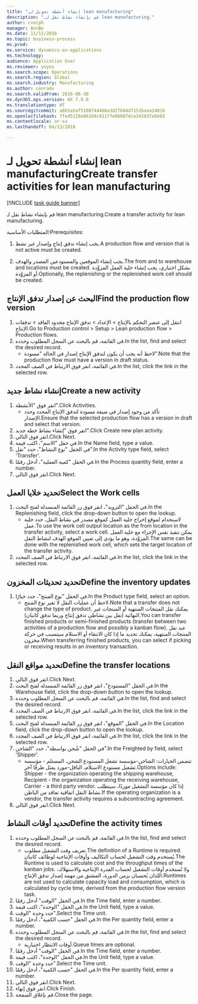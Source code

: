 ```yaml
--- 
title: "إنشاء أنشطة تحويل لـ lean manufacturing"
description: "قم بإنشاء نشاط نقل لـ lean manufacturing."
author: cvocph
manager: AnnBe
ms.date: 11/11/2016
ms.topic: business-process
ms.prod: 
ms.service: dynamics-ax-applications
ms.technology: 
audience: Application User
ms.reviewer: yuyus
ms.search.scope: Operations
ms.search.region: Global
ms.search.industry: Manufacturing
ms.author: conradv
ms.search.validFrom: 2016-06-30
ms.dyn365.ops.version: AX 7.0.0
ms.translationtype: HT
ms.sourcegitcommit: a8b5a5af5108744406a3d2fb84d7151baea2481b
ms.openlocfilehash: 7fed5129a963d4c911ffe0b007dce342837ebb65
ms.contentlocale: ar-sa
ms.lasthandoff: 04/13/2018

---
```

# <a name="create-transfer-activities-for-lean-manufacturing"></a><span data-ttu-id="da182-103">إنشاء أنشطة تحويل لـ lean manufacturing</span><span class="sxs-lookup"><span data-stu-id="da182-103">Create transfer activities for lean manufacturing</span></span>

[!INCLUDE [task guide banner](../../includes/task-guide-banner.md)]

<span data-ttu-id="da182-104">قم بإنشاء نشاط نقل لـ lean manufacturing.</span><span class="sxs-lookup"><span data-stu-id="da182-104">Create a transfer activity for lean manufacturing.</span></span> 

<span data-ttu-id="da182-105">المتطلبات الأساسية:</span><span class="sxs-lookup"><span data-stu-id="da182-105">Prerequisites:</span></span> 

1. <span data-ttu-id="da182-106">يجب إنشاء تدفق إنتاج وإصدار غير نشط.</span><span class="sxs-lookup"><span data-stu-id="da182-106">A production flow and version that is not active must be created.</span></span>

2. <span data-ttu-id="da182-107">يجب إنشاء الموقعين والمستودعين المصدر والهدف.</span><span class="sxs-lookup"><span data-stu-id="da182-107">The from and to warehouse and locations must be created.</span></span> <span data-ttu-id="da182-108">بشكل اختياري، يجب إنشاء خلية العمل المزوِّدة أو المزوَّدة.</span><span class="sxs-lookup"><span data-stu-id="da182-108">Optionally, the replenishing or the replenished work cell should be created.</span></span>


## <a name="find-the-production-flow-version"></a><span data-ttu-id="da182-109">البحث عن إصدار تدفق الإنتاج</span><span class="sxs-lookup"><span data-stu-id="da182-109">Find the production flow version</span></span>
1. <span data-ttu-id="da182-110">انتقل إلى عنصر التحكم بالإنتاج > الإعداد > تدفق الإنتاج محدود الفاقد > تدفقات الإنتاج.</span><span class="sxs-lookup"><span data-stu-id="da182-110">Go to Production control > Setup > Lean production flow > Production flows.</span></span>
2. <span data-ttu-id="da182-111">في القائمة، قم بالبحث عن السجل المطلوب وحدده.</span><span class="sxs-lookup"><span data-stu-id="da182-111">In the list, find and select the desired record.</span></span>
    * <span data-ttu-id="da182-112">لاحظ أنه يجب أن يكون لتدفق الإنتاج إصدار في الحالة "مسودة".</span><span class="sxs-lookup"><span data-stu-id="da182-112">Note that the production flow must have a version in draft status.</span></span>  
3. <span data-ttu-id="da182-113">في القائمة، انقر فوق الارتباط في الصف المحدد.</span><span class="sxs-lookup"><span data-stu-id="da182-113">In the list, click the link in the selected row.</span></span>

## <a name="create-a-new-activity"></a><span data-ttu-id="da182-114">إنشاء نشاط جديد</span><span class="sxs-lookup"><span data-stu-id="da182-114">Create a new activity</span></span>
1. <span data-ttu-id="da182-115">انقر فوق "الأنشطة".</span><span class="sxs-lookup"><span data-stu-id="da182-115">Click Activities.</span></span>
    * <span data-ttu-id="da182-116">تأكد من وجود إصدار في صيغة مسودة لتدفق الإنتاج المحدد وحدد الإصدار.</span><span class="sxs-lookup"><span data-stu-id="da182-116">Ensure that the selected production flow has a version in draft and select that version.</span></span>  
2. <span data-ttu-id="da182-117">انقر فوق "إنشاء نشاط خطة جديد".</span><span class="sxs-lookup"><span data-stu-id="da182-117">Click Create new plan activity.</span></span>
3. <span data-ttu-id="da182-118">انقر فوق التالي.</span><span class="sxs-lookup"><span data-stu-id="da182-118">Click Next.</span></span>
4. <span data-ttu-id="da182-119">في حقل "الاسم"، اكتب قيمة.</span><span class="sxs-lookup"><span data-stu-id="da182-119">In the Name field, type a value.</span></span>
5. <span data-ttu-id="da182-120">في الحقل "نوع النشاط"، حدد "نقل".</span><span class="sxs-lookup"><span data-stu-id="da182-120">In the Activity type field, select 'Transfer'.</span></span>
6. <span data-ttu-id="da182-121">في الحقل "كمية العملية"، أدخل رقمًا.</span><span class="sxs-lookup"><span data-stu-id="da182-121">In the Process quantity field, enter a number.</span></span>
7. <span data-ttu-id="da182-122">انقر فوق التالي.</span><span class="sxs-lookup"><span data-stu-id="da182-122">Click Next.</span></span>

## <a name="select-the-work-cells"></a><span data-ttu-id="da182-123">تحديد خلايا العمل</span><span class="sxs-lookup"><span data-stu-id="da182-123">Select the Work cells</span></span>
1. <span data-ttu-id="da182-124">في الحقل "التزويد"، انقر فوق زر القائمة المنسدلة لفتح البحث.</span><span class="sxs-lookup"><span data-stu-id="da182-124">In the Replenishing field, click the drop-down button to open the lookup.</span></span>
    * <span data-ttu-id="da182-125">لاستخدام لموقع إخراج خلية العمل كموقع مصدر في نشاط النقل، حدد خلية عمل.</span><span class="sxs-lookup"><span data-stu-id="da182-125">To use the work cell output location as the from location in the transfer activity, select a work cell.</span></span> <span data-ttu-id="da182-126">يمكن تنفيذ نفس الإجراء مع خلية العمل المزوَّدة، وهو ما يؤدي إلى تعيين الموقع الهدف لنشاط النقل.</span><span class="sxs-lookup"><span data-stu-id="da182-126">The same can be done with the replenished work cell, which sets the target location of the transfer activity.</span></span>  
2. <span data-ttu-id="da182-127">في القائمة، انقر فوق الارتباط في الصف المحدد.</span><span class="sxs-lookup"><span data-stu-id="da182-127">In the list, click the link in the selected row.</span></span>

## <a name="define-the-inventory-updates"></a><span data-ttu-id="da182-128">تحديد تحديثات المخزون</span><span class="sxs-lookup"><span data-stu-id="da182-128">Define the inventory updates</span></span>
1. <span data-ttu-id="da182-129">في الحقل "نوع المنتج‬"، حدد خيارًا.</span><span class="sxs-lookup"><span data-stu-id="da182-129">In the Product type field, select an option.</span></span>
    * <span data-ttu-id="da182-130">لاحظ أن عمليات النقل لا تغير نوع المنتج.</span><span class="sxs-lookup"><span data-stu-id="da182-130">Note that a transfer does not change the type of product.</span></span> <span data-ttu-id="da182-131">يمكنك نقل المنتجات المنتهية أو المنتجات غير النهائية (نقل بين نشاطي تدفق إنتاج وربما تدفق كانبان).</span><span class="sxs-lookup"><span data-stu-id="da182-131">You can transfer finished products or semi-finished products (transfer between two activities of a production flow and possibly a kanban flow).</span></span>     <span data-ttu-id="da182-132">عند نقل المنتجات المنتهية، يمكنك تحديد ما إذا كان الانتقاء أو الاستلام سيتسبب في حركة مخزون.</span><span class="sxs-lookup"><span data-stu-id="da182-132">When transferring finished products, you can select if picking or receiving results in an inventory transaction.</span></span>  

## <a name="define-the-transfer-locations"></a><span data-ttu-id="da182-133">تحديد مواقع النقل</span><span class="sxs-lookup"><span data-stu-id="da182-133">Define the transfer locations</span></span>
1. <span data-ttu-id="da182-134">انقر فوق التالي.</span><span class="sxs-lookup"><span data-stu-id="da182-134">Click Next.</span></span>
2. <span data-ttu-id="da182-135">في الحقل "المستودع"، انقر فوق زر القائمة المنسدلة لفتح البحث.</span><span class="sxs-lookup"><span data-stu-id="da182-135">In the Warehouse field, click the drop-down button to open the lookup.</span></span>
3. <span data-ttu-id="da182-136">في القائمة، قم بالبحث عن السجل المطلوب وحدده.</span><span class="sxs-lookup"><span data-stu-id="da182-136">In the list, find and select the desired record.</span></span>
4. <span data-ttu-id="da182-137">في القائمة، انقر فوق الارتباط في الصف المحدد.</span><span class="sxs-lookup"><span data-stu-id="da182-137">In the list, click the link in the selected row.</span></span>
5. <span data-ttu-id="da182-138">في الحقل "الموقع"، انقر فوق زر القائمة المنسدلة لفتح البحث.</span><span class="sxs-lookup"><span data-stu-id="da182-138">In the Location field, click the drop-down button to open the lookup.</span></span>
6. <span data-ttu-id="da182-139">في القائمة، انقر فوق الارتباط في الصف المحدد.</span><span class="sxs-lookup"><span data-stu-id="da182-139">In the list, click the link in the selected row.</span></span>
7. <span data-ttu-id="da182-140">في الحقل "شُحن بواسطة"، حدد "الشاحن".</span><span class="sxs-lookup"><span data-stu-id="da182-140">In the Freighted by field, select 'Shipper'.</span></span>
    * <span data-ttu-id="da182-141">تتضمن الخيارات: الشاحن-مؤسسة تشغل المستودع الشحن، المستلم - مؤسسة تشغيل مستودع الاستلام، الناقل-مورد يمثل طرفًا آخر.</span><span class="sxs-lookup"><span data-stu-id="da182-141">Options include: Shipper - the organization operating the shipping warehouse, Recipient -  the organization operating the receiving warehouse, Carrier - a third party vendor.</span></span> <span data-ttu-id="da182-142">إذا كان مؤسسة التشغيل موردًا، سيتطلب نشاط النقل اتفاقية تعاقد من الباطن.</span><span class="sxs-lookup"><span data-stu-id="da182-142">If the operating organization is a vendor, the transfer activity requires a subcontracting agreement.</span></span>  
8. <span data-ttu-id="da182-143">انقر فوق التالي.</span><span class="sxs-lookup"><span data-stu-id="da182-143">Click Next.</span></span>

## <a name="define-the-activity-times"></a><span data-ttu-id="da182-144">تحديد أوقات النشاط</span><span class="sxs-lookup"><span data-stu-id="da182-144">Define the activity times</span></span>
1. <span data-ttu-id="da182-145">في القائمة، قم بالبحث عن السجل المطلوب وحدده.</span><span class="sxs-lookup"><span data-stu-id="da182-145">In the list, find and select the desired record.</span></span>
    * <span data-ttu-id="da182-146">تعريف وقت التشغيل مطلوب.</span><span class="sxs-lookup"><span data-stu-id="da182-146">The definition of a Runtime is required.</span></span> <span data-ttu-id="da182-147">يُستخدم وقت التشغيل لحساب التكاليف وأوقات الإنتاجية لوظائف كانبان.</span><span class="sxs-lookup"><span data-stu-id="da182-147">The Runtime is used to calculate cost and the throughput times of the kanban jobs.</span></span> <span data-ttu-id="da182-148">ولا تُستخدم أوقات التشغيل لحساب القدرة الإنتاجية والاستهلاك، اللذان يُحسبان بزمن الدورة، المشتق من مهمة إصدار تدفق الإنتاج.</span><span class="sxs-lookup"><span data-stu-id="da182-148">Runtimes are not used to calculate capacity load and consumption, which is calculated by cycle time, derived from the production flow version task.</span></span>  
2. <span data-ttu-id="da182-149">في الحقل "الوقت" أدخل رقمًا.</span><span class="sxs-lookup"><span data-stu-id="da182-149">In the Time field, enter a number.</span></span>
3. <span data-ttu-id="da182-150">في الحقل "الوحدة"، اكتب قيمة.</span><span class="sxs-lookup"><span data-stu-id="da182-150">In the Unit field, type a value.</span></span>
4. <span data-ttu-id="da182-151">حدد وحدة "الوقت".</span><span class="sxs-lookup"><span data-stu-id="da182-151">Select the Time unit.</span></span>
5. <span data-ttu-id="da182-152">في الحقل "حسب الكمية"، أدخل رقمًا.</span><span class="sxs-lookup"><span data-stu-id="da182-152">In the Per quantity field, enter a number.</span></span>
6. <span data-ttu-id="da182-153">في القائمة، قم بالبحث عن السجل المطلوب وحدده.</span><span class="sxs-lookup"><span data-stu-id="da182-153">In the list, find and select the desired record.</span></span>
    * <span data-ttu-id="da182-154">أوقات الانتظار اختيارية.</span><span class="sxs-lookup"><span data-stu-id="da182-154">Queue times are optional.</span></span>  
7. <span data-ttu-id="da182-155">في الحقل "الوقت" أدخل رقمًا.</span><span class="sxs-lookup"><span data-stu-id="da182-155">In the Time field, enter a number.</span></span>
8. <span data-ttu-id="da182-156">في الحقل "الوحدة"، اكتب قيمة.</span><span class="sxs-lookup"><span data-stu-id="da182-156">In the Unit field, type a value.</span></span>
9. <span data-ttu-id="da182-157">حدد وحدة "الوقت".</span><span class="sxs-lookup"><span data-stu-id="da182-157">Select the Time unit.</span></span>
10. <span data-ttu-id="da182-158">في الحقل "حسب الكمية"، أدخل رقمًا.</span><span class="sxs-lookup"><span data-stu-id="da182-158">In the Per quantity field, enter a number.</span></span>
11. <span data-ttu-id="da182-159">انقر فوق التالي.</span><span class="sxs-lookup"><span data-stu-id="da182-159">Click Next.</span></span>
12. <span data-ttu-id="da182-160">انقر فوق إنهاء.</span><span class="sxs-lookup"><span data-stu-id="da182-160">Click Finish.</span></span>
13. <span data-ttu-id="da182-161">قم بإغلاق الصفحة.</span><span class="sxs-lookup"><span data-stu-id="da182-161">Close the page.</span></span>


